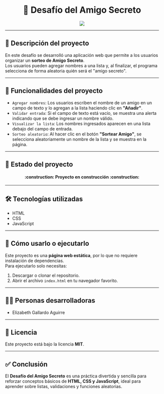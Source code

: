 <h1 align="center">🎁 Desafío del Amigo Secreto</h1>

<p align="center">
  <img src="https://img.shields.io/badge/STATUS-EN%20DESARROLLO-green">
</p>

---

## 📖 Descripción del proyecto
En este desafío se desarrolló una aplicación web que permite a los usuarios organizar un **sorteo de Amigo Secreto**.  
Los usuarios pueden agregar nombres a una lista y, al finalizar, el programa selecciona de forma aleatoria quién será el "amigo secreto".

---

## 🔨 Funcionalidades del proyecto
- `Agregar nombres`: Los usuarios escriben el nombre de un amigo en un campo de texto y lo agregan a la lista haciendo clic en **"Añadir"**.  
- `Validar entrada`: Si el campo de texto está vacío, se muestra una alerta indicando que se debe ingresar un nombre válido.  
- `Visualizar la lista`: Los nombres ingresados aparecen en una lista debajo del campo de entrada.  
- `Sorteo aleatorio`: Al hacer clic en el botón **"Sortear Amigo"**, se selecciona aleatoriamente un nombre de la lista y se muestra en la página.  

---

## 🚧 Estado del proyecto
<h4 align="center">
:construction: Proyecto en construcción :construction:
</h4>

---

## 🛠️ Tecnologías utilizadas
- HTML  
- CSS  
- JavaScript  

---

## 📁 Cómo usarlo o ejecutarlo
Este proyecto es una **página web estática**, por lo que no requiere instalación de dependencias.  
Para ejecutarlo solo necesitas:  

1. Descargar o clonar el repositorio.  
2. Abrir el archivo `index.html` en tu navegador favorito.  

---

## 👩‍💻 Personas desarrolladoras
- Elizabeth Gallardo Aguirre

---

## 📜 Licencia
Este proyecto está bajo la licencia **MIT**.  

---

## ✅ Conclusión
El **Desafío del Amigo Secreto** es una práctica divertida y sencilla para reforzar conceptos básicos de **HTML, CSS y JavaScript**, ideal para aprender sobre listas, validaciones y funciones aleatorias.


